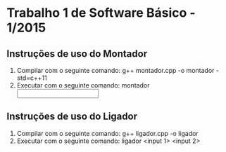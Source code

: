 Trabalho 1 de Software Básico - 1/2015
=======
Instruções de uso do Montador
-----------
1. Compilar com o seguinte comando: g++ montador.cpp -o montador -std=c++11
2. Executar com o seguinte comando: montador <input> <output>

Instruções de uso do Ligador
-----------
1. Compilar com o seguinte comando: g++ ligador.cpp -o ligador
2. Executar com o seguinte comando: ligador <input 1> <input 2> <output>
